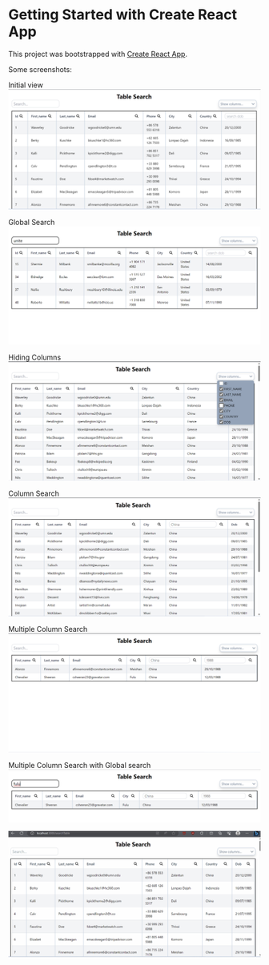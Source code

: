 # Getting Started with Create React App

This project was bootstrapped with [Create React App](https://github.com/facebook/create-react-app).

Some screenshots:

Initial view
![Initial view](image.png)

Global Search
![Global Search](image-1.png)

Hiding Columns
![Hiding Columns](image-2.png)

Column Search
![Column Search](image-3.png)

Multiple Column Search
![Multiple Column Search](image-4.png)

Multiple Column Search with Global search
![Multiple Column Search with Global search](image-5.png)

![GIF to show table search operations](TableSearchGIF.gif)